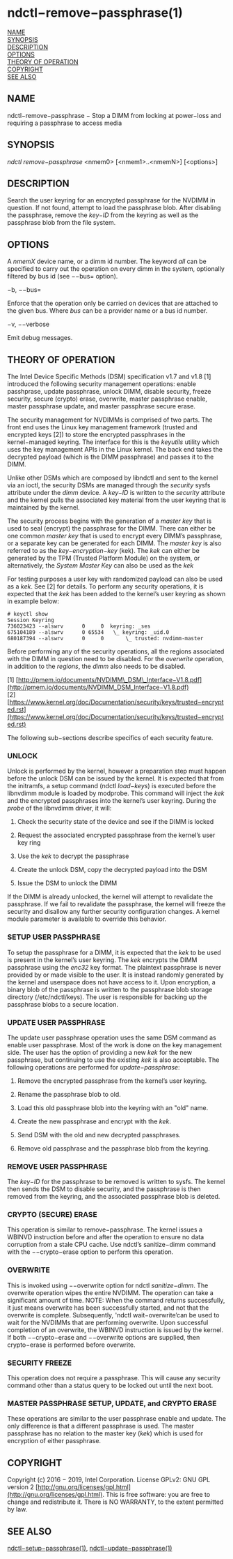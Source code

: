 # ndctl−remove−passphrase\(1\)

[NAME](ndctl-remove-passphrase.md#name)  
[SYNOPSIS](ndctl-remove-passphrase.md#synopsis)  
[DESCRIPTION](ndctl-remove-passphrase.md#description)  
[OPTIONS](ndctl-remove-passphrase.md#options)  
[THEORY OF OPERATION](ndctl-remove-passphrase.md#theory-of-operation)  
[COPYRIGHT](ndctl-remove-passphrase.md#copyright)  
[SEE ALSO](ndctl-remove-passphrase.md#see-also)

## NAME

ndctl−remove−passphrase − Stop a DIMM from locking at power−loss and requiring a passphrase to access media

## SYNOPSIS

_ndctl remove−passphrase_  &lt;nmem0&gt; \[&lt;nmem1&gt;..&lt;nmemN&gt;\] \[&lt;options&gt;\]

## DESCRIPTION

Search the user keyring for an encrypted passphrase for the NVDIMM in question. If not found, attempt to load the passphrase blob. After disabling the passphrase, remove the _key−ID_ from the keyring as well as the passphrase blob from the file system.

## OPTIONS

A _nmemX_ device name, or a dimm id number. The keyword _all_ can be specified to carry out the operation on every dimm in the system, optionally filtered by bus id \(see −−bus= option\).

−b, −−bus=

Enforce that the operation only be carried on devices that are attached to the given bus. Where _bus_ can be a provider name or a bus id number.

−v, −−verbose

Emit debug messages.

## THEORY OF OPERATION

The Intel Device Specific Methods \(DSM\) specification v1.7 and v1.8 \[1\] introduced the following security management operations: enable passhprase, update passphrase, unlock DIMM, disable security, freeze security, secure \(crypto\) erase, overwrite, master passphrase enable, master passphrase update, and master passphrase secure erase.

The security management for NVDIMMs is comprised of two parts. The front end uses the Linux key management framework \(trusted and encrypted keys \[2\]\) to store the encrypted passphrases in the kernel−managed keyring. The interface for this is the _keyutils_ utility which uses the key management APIs in the Linux kernel. The back end takes the decrypted payload \(which is the DIMM passphrase\) and passes it to the DIMM.

Unlike other DSMs which are composed by libndctl and sent to the kernel via an ioctl, the security DSMs are managed through the _security_ sysfs attribute under the _dimm_ device. A _key−ID_ is written to the _security_ attribute and the kernel pulls the associated key material from the user keyring that is maintained by the kernel.

The security process begins with the generation of a _master key_ that is used to seal \(encrypt\) the passphrase for the DIMM. There can either be one common _master key_ that is used to encrypt every DIMM’s passphrase, or a separate key can be generated for each DIMM. The _master key_ is also referred to as the _key−encryption−key_ \(kek\). The _kek_ can either be generated by the TPM \(Trusted Platform Module\) on the system, or alternatively, the _System Master Key_ can also be used as the _kek_

For testing purposes a user key with randomized payload can also be used as a _kek_. See \[2\] for details. To perform any security operations, it is expected that the _kek_ has been added to the kernel’s user keyring as shown in example below:

```text
# keyctl show
Session Keyring
736023423 --alswrv      0     0  keyring: _ses
675104189 --alswrv      0 65534   \_ keyring: _uid.0
680187394 --alswrv      0     0       \_ trusted: nvdimm-master
```

Before performing any of the security operations, all the regions associated with the DIMM in question need to be disabled. For the _overwrite_ operation, in addition to the _regions_, the _dimm_ also needs to be disabled.

\[1\] [http://pmem.io/documents/NVDIMM\_DSM\_Interface−V1.8.pdf](http://pmem.io/documents/NVDIMM_DSM_Interface−V1.8.pdf)  
\[2\] [https://www.kernel.org/doc/Documentation/security/keys/trusted−encrypted.rst](https://www.kernel.org/doc/Documentation/security/keys/trusted−encrypted.rst)

The following sub−sections describe specifics of each security feature.

### **UNLOCK**

Unlock is performed by the kernel, however a preparation step must happen before the unlock DSM can be issued by the kernel. It is expected that from the initramfs, a setup command \(ndctl _load−keys_\) is executed before the libnvdimm module is loaded by modprobe. This command will inject the _kek_ and the encrypted passphrases into the kernel’s user keyring. During the _probe_ of the libnvdimm driver, it will:

1. Check the security state of the device and see if the DIMM is locked

2. Request the associated encrypted passphrase from the kernel’s user key ring

3. Use the _kek_ to decrypt the passphrase

4. Create the unlock DSM, copy the decrypted payload into the DSM

5. Issue the DSM to unlock the DIMM

If the DIMM is already unlocked, the kernel will attempt to revalidate the passphrase. If we fail to revalidate the passphrase, the kernel will freeze the security and disallow any further security configuration changes. A kernel module parameter is available to override this behavior.

### **SETUP USER PASSPHRASE**

To setup the passphrase for a DIMM, it is expected that the _kek_ to be used is present in the kernel’s user keyring. The _kek_ encrypts the DIMM passphrase using the _enc32_ key format. The plaintext passphrase is never provided by or made visible to the user. It is instead randomly generated by the kernel and userspace does not have access to it. Upon encryption, a binary blob of the passphrase is written to the passphrase blob storage directory \(/etc/ndctl/keys\). The user is responsible for backing up the passphrase blobs to a secure location.

### **UPDATE USER PASSPHRASE**

The update user passphrase operation uses the same DSM command as enable user passphrase. Most of the work is done on the key management side. The user has the option of providing a new _kek_ for the new passphrase, but continuing to use the existing _kek_ is also acceptable. The following operations are performed for _update−passphrase_:

1. Remove the encrypted passphrase from the kernel’s user keyring.

2. Rename the passphrase blob to old.

3. Load this old passphrase blob into the keyring with an "old" name.

4. Create the new passphrase and encrypt with the _kek_.

5. Send DSM with the old and new decrypted passphrases.

6. Remove old passphrase and the passphrase blob from the keyring.

### **REMOVE USER PASSPHRASE**

The _key−ID_ for the passphrase to be removed is written to sysfs. The kernel then sends the DSM to disable security, and the passphrase is then removed from the keyring, and the associated passphrase blob is deleted.

### **CRYPTO \(SECURE\) ERASE**

This operation is similar to remove−passphrase. The kernel issues a WBINVD instruction before and after the operation to ensure no data corruption from a stale CPU cache. Use ndctl’s sanitize−dimm command with the −−crypto−erase option to perform this operation.

### **OVERWRITE**

This is invoked using −−overwrite option for ndctl _sanitize−dimm_. The overwrite operation wipes the entire NVDIMM. The operation can take a significant amount of time. NOTE: When the command returns successfully, it just means overwrite has been successfully started, and not that the overwrite is complete. Subsequently, 'ndctl wait−overwrite’can be used to wait for the NVDIMMs that are performing overwrite. Upon successful completion of an overwrite, the WBINVD instruction is issued by the kernel. If both −−crypto−erase and −−overwrite options are supplied, then crypto−erase is performed before overwrite.

### **SECURITY FREEZE**

This operation does not require a passphrase. This will cause any security command other than a status query to be locked out until the next boot.

### **MASTER PASSPHRASE SETUP, UPDATE, and CRYPTO ERASE**

These operations are similar to the user passphrase enable and update. The only difference is that a different passphrase is used. The master passphrase has no relation to the master key \(_kek_\) which is used for encryption of either passphrase.

## COPYRIGHT

Copyright \(c\) 2016 − 2019, Intel Corporation. License GPLv2: GNU GPL version 2 [http://gnu.org/licenses/gpl.html](http://gnu.org/licenses/gpl.html). This is free software: you are free to change and redistribute it. There is NO WARRANTY, to the extent permitted by law.

## SEE ALSO

[ndctl−setup−passphrase\(1\)](ndctl-setup-passphrase.md), [ndctl−update−passphrase\(1\)](ndctl-update-passphrase.md)

